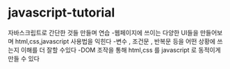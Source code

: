 # javascript-tutorial
자바스크립트로 간단한 것들 만들며 연습
-웹페이지에 쓰이는 다양한 UI들을 만들어보며 html,css,javascript 사용법을 익힌다
-변수 , 조건문 , 반복문 등을 어떤 상황에 쓰는지 이해를 더 잘할 수있다
-DOM 조작을 통해 html,css 를 javascript 로 동적이게 만들 수 있다
